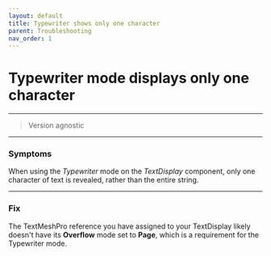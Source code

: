 ```yaml
---
layout: default
title: Typewriter shows only one character
parent: Troubleshooting
nav_order: 1
---
```


# Typewriter mode displays only one character
---

> Version agnostic

---

### Symptoms

When using the _Typewriter_ mode on the _TextDisplay_ component, only one character of text is revealed, rather than the entire string.

---

### Fix

The TextMeshPro reference you have assigned to your TextDisplay likely doesn't have its **Overflow** mode set to **Page**, which is a requirement for the Typewriter mode.
